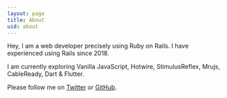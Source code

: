 ```yaml
---
layout: page
title: About
uid: about
---
```


Hey, I am a web developer precisely using Ruby on Rails. I have experienced using Rails since 2018.

I am currently exploring Vanilla JavaScript, Hotwire, StimulusReflex, Mrujs, CableReady, Dart & Flutter.

Please follow me on [Twitter](https://twitter.com/khoerodin) or [GitHub](https://github.com/khoerodin).

